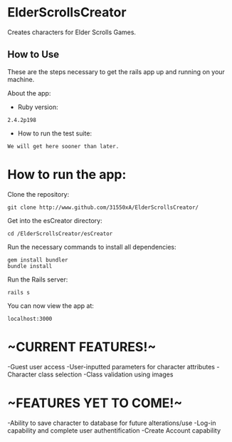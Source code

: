 # ElderScrollsCreator
Creates characters for Elder Scrolls Games.

## How to Use

These are the steps necessary to get the rails app up and running on your machine.

About the app:

* Ruby version:

```
2.4.2p198
```

* How to run the test suite:

```
We will get here sooner than later.
```

# How to run the app:

Clone the repository:

```
git clone http://www.github.com/31550xA/ElderScrollsCreator/
```
Get into the esCreator directory:

```
cd /ElderScrollsCreator/esCreator
```

Run the necessary commands to install all dependencies:

```
gem install bundler
bundle install
```

Run the Rails server:

```
rails s
```

You can now view the app at:

```
localhost:3000
```
# ~CURRENT FEATURES!~

-Guest user access
-User-inputted parameters for character attributes
-Character class selection
-Class validation using images

# ~FEATURES YET TO COME!~

-Ability to save character to database for future alterations/use
-Log-in capability and complete user authentification
-Create Account capability 